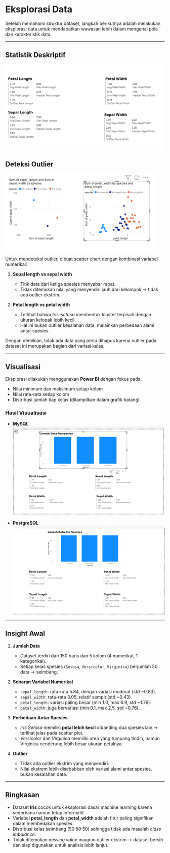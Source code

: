 # Eksplorasi Data

Setelah memahami struktur dataset, langkah berikutnya adalah melakukan eksplorasi data untuk mendapatkan wawasan lebih dalam mengenai pola dan karakteristik data.

---

## Statistik Deskriptif

![Tabel Iris di PostgreSQL yang menampilkan deteksi outlier](../_build/html/_static/images/statistik_deskriptif_postgre.png)

## Deteksi Outlier

![Tabel Iris di PostgreSQL yang menampilkan deteksi outlier](../_build/html/_static/images/deteksi_outlier_postgre.png)

Untuk mendeteksi outlier, dibuat scatter chart dengan kombinasi variabel numerikal:

1. **Sepal length vs sepal width**  
   - Titik data dari ketiga spesies menyebar rapat.  
   - Tidak ditemukan nilai yang menyendiri jauh dari kelompok → tidak ada outlier ekstrim.  

2. **Petal length vs petal width**  
   - Terlihat bahwa *Iris-setosa* membentuk kluster terpisah dengan ukuran kelopak lebih kecil.  
   - Hal ini bukan outlier kesalahan data, melainkan perbedaan alami antar spesies.  

Dengan demikian, tidak ada data yang perlu dihapus karena outlier pada dataset ini merupakan bagian dari variasi kelas.

---

## Visualisasi

Eksplorasi dilakukan menggunakan **Power BI** dengan fokus pada:

- Nilai minimum dan maksimum setiap kolom  
- Nilai rata-rata setiap kolom  
- Distribusi jumlah tiap kelas (ditampilkan dalam grafik batang)  

### Hasil Visualisasi
- **MySQL**  
  ![Eksplorasi dengan MySQL](../_build/html/_static/images/eksplorasi_data_mysql.png)

- **PostgreSQL**  
  ![Eksplorasi dengan PostgreSQL](../_build/html/_static/images/eksplorasi_data_postgre.png)

---

## Insight Awal

1. **Jumlah Data**  
   - Dataset terdiri dari 150 baris dan 5 kolom (4 numerikal, 1 kategorikal).  
   - Setiap kelas spesies (`Setosa`, `Versicolor`, `Virginica`) berjumlah 50 data → seimbang.  

2. **Sebaran Variabel Numerikal**  
   - `sepal_length`: rata-rata 5.84, dengan variasi moderat (std ~0.83).  
   - `sepal_width`: rata-rata 3.05, relatif sempit (std ~0.43).  
   - `petal_length`: variasi paling besar (min 1.0, max 6.9, std ~1.76).  
   - `petal_width`: juga bervariasi (min 0.1, max 2.5, std ~0.76).  

3. **Perbedaan Antar Spesies**  
   - *Iris Setosa* memiliki **petal lebih kecil** dibanding dua spesies lain → terlihat jelas pada scatter plot.  
   - *Versicolor* dan *Virginica* memiliki area yang tumpang tindih, namun Virginica cenderung lebih besar ukuran petalnya.  

4. **Outlier**  
   - Tidak ada outlier ekstrim yang menyendiri.  
   - Nilai ekstrem lebih disebabkan oleh variasi alami antar spesies, bukan kesalahan data.  

---

## Ringkasan

- Dataset **Iris** cocok untuk eksplorasi dasar machine learning karena sederhana namun tetap informatif.  
- Variabel **petal_length** dan **petal_width** adalah fitur paling signifikan dalam membedakan spesies.  
- Distribusi kelas seimbang (50:50:50) sehingga tidak ada masalah *class imbalance*.  
- Tidak ditemukan *missing value* maupun outlier ekstrim → dataset bersih dan siap digunakan untuk analisis lebih lanjut.  
